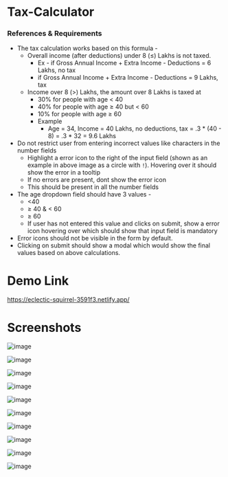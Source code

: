 # Tax-Calculator
### References & Requirements

- The tax calculation works based on this formula -
    - Overall income (after deductions) under 8 (≤) Lakhs is not taxed.
        - Ex - if Gross Annual Income + Extra Income - Deductions =  6 Lakhs, no tax
        - if Gross Annual Income + Extra Income - Deductions =  9 Lakhs, tax
    - Income over 8 (>) Lakhs, the amount over 8 Lakhs is taxed at
        - 30% for people with age < 40
        - 40% for people with age ≥ 40 but < 60
        - 10% for people with age ≥ 60
        - Example
            - Age = 34, Income = 40 Lakhs, no deductions, tax = .3 * (40 - 8) = .3 * 32 = 9.6 Lakhs
- Do not restrict user from entering incorrect values like characters in the number fields
    - Highlight a error icon to the right of the input field (shown as an example in above image as a circle with `!`). Hovering over it should show the error in a tooltip
    - If no errors are present, dont show the error icon
    - This should be present in all the number fields
- The age dropdown field should have 3 values -
    - <40
    - ≥ 40 & < 60
    - ≥ 60
    - If user has not entered this value and clicks on submit, show a error icon hovering over which should show that input field is mandatory
- Error icons should not be visible in the form by default.
- Clicking on submit should show a modal which would show the final values based on above calculations.

# Demo Link
  https://eclectic-squirrel-3591f3.netlify.app/

# Screenshots

![image](https://github.com/Dishant-Rathi/Tax-Calculator/assets/115811248/8dbf8487-4891-412b-b036-2d929c6cf88b)

![image](https://github.com/Dishant-Rathi/Tax-Calculator/assets/115811248/daba4dce-cf55-40b3-99e2-ec8ececd73df)

![image](https://github.com/Dishant-Rathi/Tax-Calculator/assets/115811248/ae77c380-06f3-486b-b099-b5d34d52ebc0)

![image](https://github.com/Dishant-Rathi/Tax-Calculator/assets/115811248/9cccca3e-c646-4e72-868a-2e73f5142db8)

![image](https://github.com/Dishant-Rathi/Tax-Calculator/assets/115811248/926724f6-90f4-402d-bb77-53194b436c51)

![image](https://github.com/Dishant-Rathi/Tax-Calculator/assets/115811248/a1374bc9-c238-41e1-924a-1fa2e65760ee)

![image](https://github.com/Dishant-Rathi/Tax-Calculator/assets/115811248/d2dde58d-b1c0-4e39-828b-5130a02c7705)

![image](https://github.com/Dishant-Rathi/Tax-Calculator/assets/115811248/acebf79b-310d-42f3-909d-4f8b02acdffe)

![image](https://github.com/Dishant-Rathi/Tax-Calculator/assets/115811248/7ca57d5a-60f2-4879-a710-0f40a4744970)

![image](https://github.com/Dishant-Rathi/Tax-Calculator/assets/115811248/b4c37f51-cdd0-422e-91f3-3be441b410fb)







